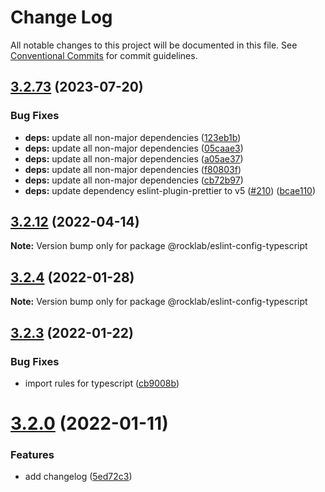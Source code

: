 # Change Log

All notable changes to this project will be documented in this file.
See [Conventional Commits](https://conventionalcommits.org) for commit guidelines.

## [3.2.73](https://github.com/cstn/rocklab-javascript/compare/v3.2.59...v3.2.73) (2023-07-20)


### Bug Fixes

* **deps:** update all non-major dependencies ([123eb1b](https://github.com/cstn/rocklab-javascript/commit/123eb1b32696fd46ca49e7699d0c7446eee19428))
* **deps:** update all non-major dependencies ([05caae3](https://github.com/cstn/rocklab-javascript/commit/05caae33c39dc795e784c302564ce9165cdfe6d6))
* **deps:** update all non-major dependencies ([a05ae37](https://github.com/cstn/rocklab-javascript/commit/a05ae374b61f12e319a0790b459d2bf5dd6a14fa))
* **deps:** update all non-major dependencies ([f80803f](https://github.com/cstn/rocklab-javascript/commit/f80803f962f35db3e61e4bfa248cdde9421670ff))
* **deps:** update all non-major dependencies ([cb72b97](https://github.com/cstn/rocklab-javascript/commit/cb72b971698a9816131d02790db895719e8cefae))
* **deps:** update dependency eslint-plugin-prettier to v5 ([#210](https://github.com/cstn/rocklab-javascript/issues/210)) ([bcae110](https://github.com/cstn/rocklab-javascript/commit/bcae1108afee49f6702e9bf86ee5b6f6a9d52365))





## [3.2.12](https://github.com/cstn/rocklab-javascript/compare/v3.2.11...v3.2.12) (2022-04-14)

**Note:** Version bump only for package @rocklab/eslint-config-typescript





## [3.2.4](https://github.com/cstn/rocklab-javascript/compare/v3.2.1...v3.2.4) (2022-01-28)

**Note:** Version bump only for package @rocklab/eslint-config-typescript





## [3.2.3](https://github.com/cstn/rocklab-javascript/compare/v3.2.1...v3.2.3) (2022-01-22)


### Bug Fixes

* import rules for typescript ([cb9008b](https://github.com/cstn/rocklab-javascript/commit/cb9008b76680743ae6a800129509a4fc96eeb46e))





# [3.2.0](https://github.com/cstn/rocklab-javascript/compare/v3.0.7...v3.2.0) (2022-01-11)


### Features

* add changelog ([5ed72c3](https://github.com/cstn/rocklab-javascript/commit/5ed72c369e2e5e27d3853ab389fd4ef41d762003))
